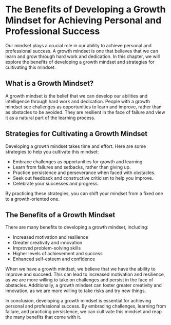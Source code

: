 The Benefits of Developing a Growth Mindset for Achieving Personal and Professional Success
===================================================================================================================================

Our mindset plays a crucial role in our ability to achieve personal and professional success. A growth mindset is one that believes that we can learn and grow through hard work and dedication. In this chapter, we will explore the benefits of developing a growth mindset and strategies for cultivating this mindset.

What is a Growth Mindset?
-------------------------

A growth mindset is the belief that we can develop our abilities and intelligence through hard work and dedication. People with a growth mindset see challenges as opportunities to learn and improve, rather than as obstacles to be avoided. They are resilient in the face of failure and view it as a natural part of the learning process.

Strategies for Cultivating a Growth Mindset
-------------------------------------------

Developing a growth mindset takes time and effort. Here are some strategies to help you cultivate this mindset:

* Embrace challenges as opportunities for growth and learning.
* Learn from failures and setbacks, rather than giving up.
* Practice persistence and perseverance when faced with obstacles.
* Seek out feedback and constructive criticism to help you improve.
* Celebrate your successes and progress.

By practicing these strategies, you can shift your mindset from a fixed one to a growth-oriented one.

The Benefits of a Growth Mindset
--------------------------------

There are many benefits to developing a growth mindset, including:

* Increased motivation and resilience
* Greater creativity and innovation
* Improved problem-solving skills
* Higher levels of achievement and success
* Enhanced self-esteem and confidence

When we have a growth mindset, we believe that we have the ability to improve and succeed. This can lead to increased motivation and resilience, as we are more willing to take on challenges and persist in the face of obstacles. Additionally, a growth mindset can foster greater creativity and innovation, as we are more willing to take risks and try new things.

In conclusion, developing a growth mindset is essential for achieving personal and professional success. By embracing challenges, learning from failure, and practicing persistence, we can cultivate this mindset and reap the many benefits that come with it.
